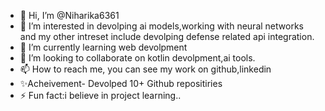 - 👋 Hi, I’m @Niharika6361
- 👀 I’m interested in devolping ai models,working with neural networks and my other intreset include devolping defense related api integration.
- 🌱 I’m currently learning web devolpment
- 💞️ I’m looking to collaborate on kotlin devolpment,ai tools.
- 📫 How to reach me, you can see my work on github,linkedin
- ✨Acheivement- Devolped 10+ Github repositiries
- ⚡ Fun fact:i believe in project learning..

<!---
Niharika6361/Niharika6361 is a ✨ special ✨ repository because its `README.md` (this file) appears on your GitHub profile.
You can click the Preview link to take a look at your changes.
--->
